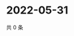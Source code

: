 # 2022-05-31

共 0 条

<!-- BEGIN WEIBO -->
<!-- 最后更新时间 Tue May 31 2022 01:19:52 GMT+0800 (China Standard Time) -->

<!-- END WEIBO -->
